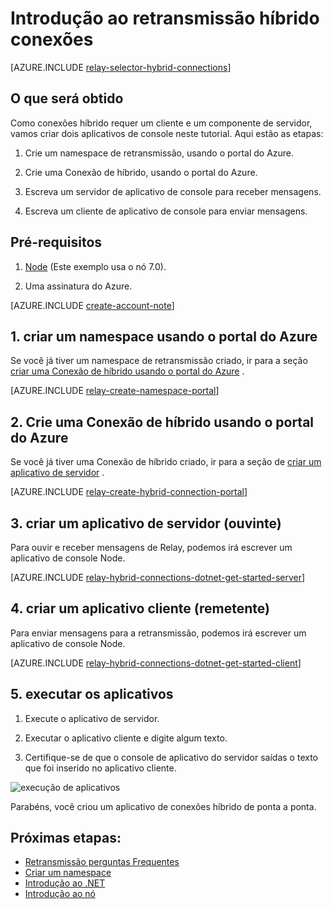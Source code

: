 <properties
    pageTitle="Introdução ao conexões de híbrido de retransmissão | Microsoft Azure"
    description="Como escrever um aplicativo de console de nó para conexões híbrido"
    services="service-bus"
    documentationCenter="node"
    authors="jtaubensee"
    manager="timlt"
    editor=""/>

<tags
    ms.service="service-bus"
    ms.devlang="tbd"
    ms.topic="hero-article"
    ms.tgt_pltfrm="node"
    ms.workload="na"
    ms.date="10/28/2016"
    ms.author="jotaub"/>

# <a name="get-started-with-relay-hybrid-connections"></a>Introdução ao retransmissão híbrido conexões

[AZURE.INCLUDE [relay-selector-hybrid-connections](../../includes/relay-selector-hybrid-connections.md)]

## <a name="what-will-be-accomplished"></a>O que será obtido

Como conexões híbrido requer um cliente e um componente de servidor, vamos criar dois aplicativos de console neste tutorial. Aqui estão as etapas:

1. Crie um namespace de retransmissão, usando o portal do Azure.

2. Crie uma Conexão de híbrido, usando o portal do Azure.

3. Escreva um servidor de aplicativo de console para receber mensagens.

4. Escreva um cliente de aplicativo de console para enviar mensagens.

## <a name="prerequisites"></a>Pré-requisitos

1. [Node](https://nodejs.org/en/) (Este exemplo usa o nó 7.0).

2. Uma assinatura do Azure.

[AZURE.INCLUDE [create-account-note](../../includes/create-account-note.md)]

## <a name="1-create-a-namespace-using-the-azure-portal"></a>1. criar um namespace usando o portal do Azure

Se você já tiver um namespace de retransmissão criado, ir para a seção [criar uma Conexão de híbrido usando o portal do Azure](#2-create-a-hybrid-connection-using-the-azure-portal) .

[AZURE.INCLUDE [relay-create-namespace-portal](../../includes/relay-create-namespace-portal.md)]

## <a name="2-create-a-hybrid-connection-using-the-azure-portal"></a>2. Crie uma Conexão de híbrido usando o portal do Azure

Se você já tiver uma Conexão de híbrido criado, ir para a seção de [criar um aplicativo de servidor](#3-create-a-server-application-listener) .

[AZURE.INCLUDE [relay-create-hybrid-connection-portal](../../includes/relay-create-hybrid-connection-portal.md)]

## <a name="3-create-a-server-application-listener"></a>3. criar um aplicativo de servidor (ouvinte)

Para ouvir e receber mensagens de Relay, podemos irá escrever um aplicativo de console Node.

[AZURE.INCLUDE [relay-hybrid-connections-dotnet-get-started-server](../../includes/relay-hybrid-connections-node-get-started-server.md)]

## <a name="4-create-a-client-application-sender"></a>4. criar um aplicativo cliente (remetente)

Para enviar mensagens para a retransmissão, podemos irá escrever um aplicativo de console Node.

[AZURE.INCLUDE [relay-hybrid-connections-dotnet-get-started-client](../../includes/relay-hybrid-connections-node-get-started-client.md)]

## <a name="5-run-the-applications"></a>5. executar os aplicativos

1. Execute o aplicativo de servidor.

2. Executar o aplicativo cliente e digite algum texto.

3. Certifique-se de que o console de aplicativo do servidor saídas o texto que foi inserido no aplicativo cliente.

![execução de aplicativos](./media/relay-hybrid-connections-node-get-started/running-applications.png)

Parabéns, você criou um aplicativo de conexões híbrido de ponta a ponta.

## <a name="next-steps"></a>Próximas etapas:

- [Retransmissão perguntas Frequentes](relay-faq.md)
- [Criar um namespace](relay-create-namespace-portal.md)
- [Introdução ao .NET](relay-hybrid-connections-dotnet-get-started.md)
- [Introdução ao nó](relay-hybrid-connections-node-get-started.md)